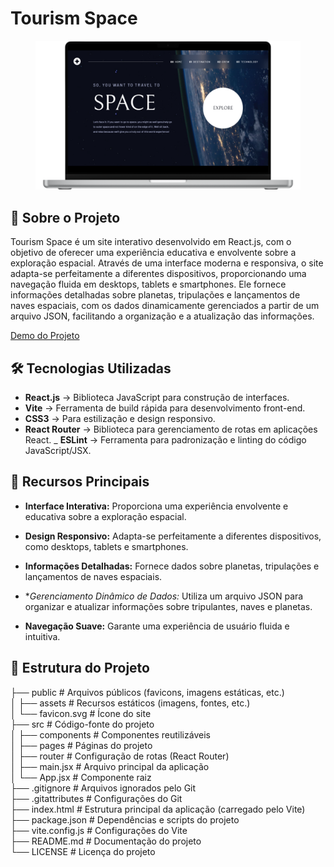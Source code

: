 
# Tourism Space

<figure>
    <img src="public/assets/imgs/space.png">
</figure>

## 📝 **Sobre o Projeto**

<p>
    Tourism Space é um site interativo desenvolvido em React.js, com o objetivo de oferecer uma experiência educativa e envolvente sobre a exploração espacial. Através de uma interface moderna e responsiva, o site adapta-se perfeitamente a diferentes dispositivos, proporcionando uma navegação fluida em desktops, tablets e smartphones. Ele fornece informações detalhadas sobre planetas, tripulações e lançamentos de naves espaciais, com os dados dinamicamente gerenciados a partir de um arquivo JSON, facilitando a organização e a atualização das informações.
</p>

[Demo do Projeto](https://space-tourism-walacedev.netlify.app/) 

## 🛠️ **Tecnologias Utilizadas**

- **React.js** → Biblioteca JavaScript para construção de interfaces.
- **Vite** → Ferramenta de build rápida para desenvolvimento front-end.
- **CSS3** → Para estilização e design responsivo.
- **React Router** → Biblioteca para gerenciamento de rotas em aplicações React.
_ **ESLint** → Ferramenta para padronização e linting do código JavaScript/JSX.


## 🚀 **Recursos Principais**
- **Interface Interativa:** Proporciona uma experiência envolvente e educativa sobre a exploração espacial.

- **Design Responsivo:** Adapta-se perfeitamente a diferentes dispositivos, como desktops, tablets e smartphones.

- **Informações Detalhadas:** Fornece dados sobre planetas, tripulações e lançamentos de naves espaciais.

- **Gerenciamento Dinâmico de Dados:* Utiliza um arquivo JSON para organizar e atualizar informações sobre tripulantes, naves e planetas.

- **Navegação Suave:** Garante uma experiência de usuário fluida e intuitiva.


## 📂 **Estrutura do Projeto**

├── public              # Arquivos públicos (favicons, imagens estáticas, etc.)</br>
│   ├── assets          # Recursos estáticos (imagens, fontes, etc.)</br>
│   └── favicon.svg     # Ícone do site</br>
├── src                 # Código-fonte do projeto</br>
│   ├── components      # Componentes reutilizáveis</br>
│   ├── pages           # Páginas do projeto</br>
│   ├── router          # Configuração de rotas (React Router)</br>
│   ├── main.jsx        # Arquivo principal da aplicação</br>
│   └── App.jsx         # Componente raiz</br>
├── .gitignore          # Arquivos ignorados pelo Git</br>
├── .gitattributes      # Configurações do Git</br>
├── index.html          # Estrutura principal da aplicação (carregado pelo Vite)</br>
├── package.json        # Dependências e scripts do projeto</br>
├── vite.config.js      # Configurações do Vite</br>
├── README.md           # Documentação do projeto</br>
└── LICENSE             # Licença do projeto</br>



